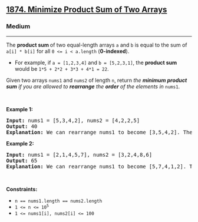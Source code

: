 <h2><a href="https://leetcode.com/problems/minimize-product-sum-of-two-arrays/">1874. Minimize Product Sum of Two Arrays</a></h2><h3>Medium</h3><hr><div><p>The <b>product sum </b>of two equal-length arrays <code>a</code> and <code>b</code> is equal to the sum of <code>a[i] * b[i]</code> for all <code>0 &lt;= i &lt; a.length</code> (<strong>0-indexed</strong>).</p>

<ul>
	<li>For example, if <code>a = [1,2,3,4]</code> and <code>b = [5,2,3,1]</code>, the <strong>product sum</strong> would be <code>1*5 + 2*2 + 3*3 + 4*1 = 22</code>.</li>
</ul>

<p>Given two arrays <code>nums1</code> and <code>nums2</code> of length <code>n</code>, return <em>the <strong>minimum product sum</strong> if you are allowed to <strong>rearrange</strong> the <strong>order</strong> of the elements in </em><code>nums1</code>.&nbsp;</p>

<p>&nbsp;</p>
<p><strong>Example 1:</strong></p>

<pre><strong>Input:</strong> nums1 = [5,3,4,2], nums2 = [4,2,2,5]
<strong>Output:</strong> 40
<strong>Explanation:</strong>&nbsp;We can rearrange nums1 to become [3,5,4,2]. The product sum of [3,5,4,2] and [4,2,2,5] is 3*4 + 5*2 + 4*2 + 2*5 = 40.
</pre>

<p><strong>Example 2:</strong></p>

<pre><strong>Input:</strong> nums1 = [2,1,4,5,7], nums2 = [3,2,4,8,6]
<strong>Output:</strong> 65
<strong>Explanation: </strong>We can rearrange nums1 to become [5,7,4,1,2]. The product sum of [5,7,4,1,2] and [3,2,4,8,6] is 5*3 + 7*2 + 4*4 + 1*8 + 2*6 = 65.
</pre>

<p>&nbsp;</p>
<p><strong>Constraints:</strong></p>

<ul>
	<li><code>n == nums1.length == nums2.length</code></li>
	<li><code>1 &lt;= n &lt;= 10<sup>5</sup></code></li>
	<li><code>1 &lt;= nums1[i], nums2[i] &lt;= 100</code></li>
</ul></div>